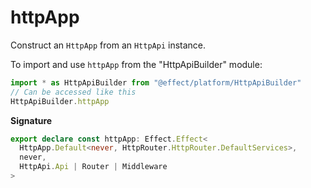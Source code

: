 # httpApp

Construct an `HttpApp` from an `HttpApi` instance.

To import and use `httpApp` from the "HttpApiBuilder" module:

```ts
import * as HttpApiBuilder from "@effect/platform/HttpApiBuilder"
// Can be accessed like this
HttpApiBuilder.httpApp
```

**Signature**

```ts
export declare const httpApp: Effect.Effect<
  HttpApp.Default<never, HttpRouter.HttpRouter.DefaultServices>,
  never,
  HttpApi.Api | Router | Middleware
>
```
